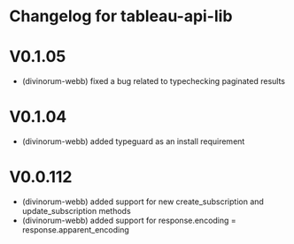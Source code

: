 # Changelog for tableau-api-lib

# V0.1.05
- (divinorum-webb) fixed a bug related to typechecking paginated results

# V0.1.04
- (divinorum-webb) added typeguard as an install requirement

# V0.0.112
- (divinorum-webb) added support for new create_subscription and update_subscription methods
- (divinorum-webb) added support for response.encoding = response.apparent_encoding
